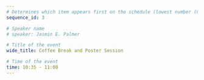 ```yaml
---
# Determines which item appears first on the schedule (lowest number (0) appears first)
sequence_id: 3

# Speaker name
# speaker: Jasmin E. Palmer

# Title of the event
wide_title: Coffee Break and Poster Session

# Time of the event
time: 10:35 - 11:00
---
```

